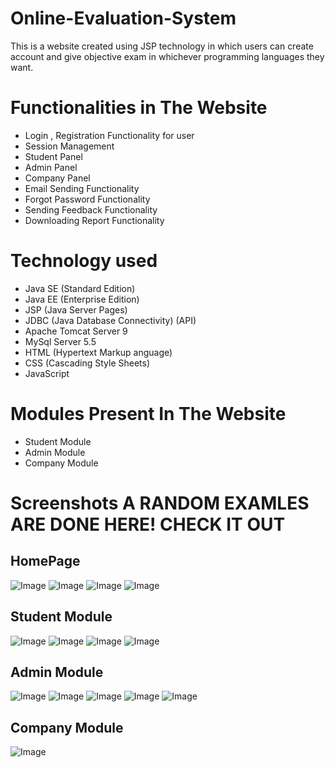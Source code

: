 # Online-Evaluation-System
This is a website created using JSP technology in which users can create account and give objective exam in whichever programming languages they want.

# Functionalities in The Website
* Login , Registration Functionality for user
* Session Management
* Student Panel
* Admin Panel
* Company Panel
* Email Sending  Functionality
* Forgot Password Functionality
* Sending Feedback Functionality
* Downloading Report Functionality

# Technology used
* Java SE (Standard Edition)
* Java EE (Enterprise Edition)
* JSP (Java Server Pages)
* JDBC (Java Database Connectivity) (API)
* Apache Tomcat Server 9
* MySql Server 5.5
* HTML (Hypertext Markup anguage)
* CSS (Cascading Style Sheets)
* JavaScript

# Modules Present In The Website
* Student Module
* Admin Module
* Company Module

# Screenshots A RANDOM EXAMLES ARE DONE HERE! CHECK IT OUT

## HomePage
![Image](Screenshots/ss1.png)
![Image](Screenshots/ss2.png)
![Image](Screenshots/ss3.png)
![Image](Screenshots/ss4.png)

## Student Module 
![Image](Screenshots/ss5.png)
![Image](Screenshots/ss6.png)
![Image](Screenshots/ss7.png)
![Image](Screenshots/ss8.png)

## Admin Module 
![Image](Screenshots/ss9.png)
![Image](Screenshots/ss10.png)
![Image](Screenshots/ss11.png)
![Image](Screenshots/ss12.png)
![Image](Screenshots/ss13.png)

## Company Module 
![Image](Screenshots/ss14.png)


